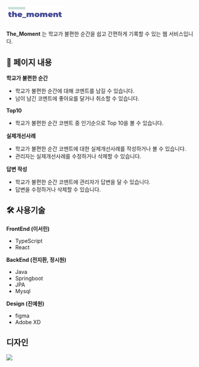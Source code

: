 # <img src="./img/logo_small.png" style="width: 30%; height: 30%;">

**The_Moment** 는 학교가 불편한 순간을 쉽고 간편하게 기록할 수 있는 웹 서비스입니다.

## 📄 페이지 내용

**학교가 불편한 순간**

- 학교가 불편한 순간에 대해 코멘트를 남길 수 있습니다.
- 남이 남긴 코멘트에 좋아요를 달거나 취소할 수 있습니다.

**Top10**

- 학교가 불편한 순간 코멘트 중 인기순으로 Top 10을 볼 수 있습니다.

**실제개선사례**

- 학교가 불편한 순간 코멘트에 대한 실제개선사례를 작성하거나 볼 수 있습니다.
- 관리자는 실제개선사례를 수정하거나 삭제할 수 있습니다.

**답변 작성**

- 학교가 불편한 순간 코멘트에 관리자가 답변을 달 수 있습니다.
- 답변을 수정하거나 삭제할 수 있습니다.

## 🛠 사용기술
**FrontEnd (이서린)**
* TypeScript
* React

**BackEnd (전지환, 정시원)**
* Java
* Springboot
* JPA
* Mysql

**Design (진예원)**
* figma 
* Adobe XD
## 디자인
<img src="./img/The_moment_Design.png">